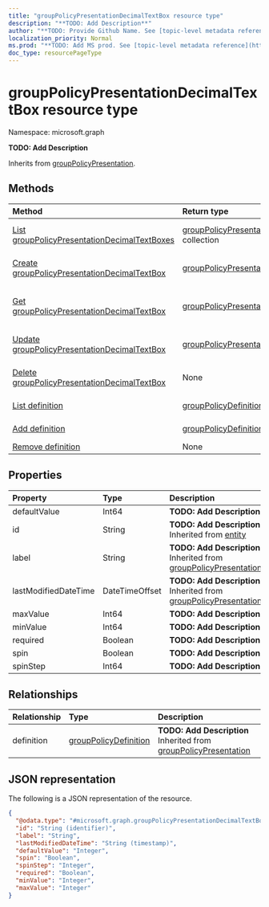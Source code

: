 ```yaml
---
title: "groupPolicyPresentationDecimalTextBox resource type"
description: "**TODO: Add Description**"
author: "**TODO: Provide Github Name. See [topic-level metadata reference](https://msgo.azurewebsites.net/add/document/guidelines/metadata.html#topic-level-metadata)**"
localization_priority: Normal
ms.prod: "**TODO: Add MS prod. See [topic-level metadata reference](https://msgo.azurewebsites.net/add/document/guidelines/metadata.html#topic-level-metadata)**"
doc_type: resourcePageType
---
```


# groupPolicyPresentationDecimalTextBox resource type

Namespace: microsoft.graph

**TODO: Add Description**


Inherits from [groupPolicyPresentation](../resources/grouppolicypresentation.md).

## Methods
|Method|Return type|Description|
|:---|:---|:---|
|[List groupPolicyPresentationDecimalTextBoxes](../api/grouppolicypresentationdecimaltextbox-list.md)|[groupPolicyPresentationDecimalTextBox](../resources/grouppolicypresentationdecimaltextbox.md) collection|Get a list of the [groupPolicyPresentationDecimalTextBox](../resources/grouppolicypresentationdecimaltextbox.md) objects and their properties.|
|[Create groupPolicyPresentationDecimalTextBox](../api/grouppolicypresentationdecimaltextbox-create.md)|[groupPolicyPresentationDecimalTextBox](../resources/grouppolicypresentationdecimaltextbox.md)|Create a new [groupPolicyPresentationDecimalTextBox](../resources/grouppolicypresentationdecimaltextbox.md) object.|
|[Get groupPolicyPresentationDecimalTextBox](../api/grouppolicypresentationdecimaltextbox-get.md)|[groupPolicyPresentationDecimalTextBox](../resources/grouppolicypresentationdecimaltextbox.md)|Read the properties and relationships of a [groupPolicyPresentationDecimalTextBox](../resources/grouppolicypresentationdecimaltextbox.md) object.|
|[Update groupPolicyPresentationDecimalTextBox](../api/grouppolicypresentationdecimaltextbox-update.md)|[groupPolicyPresentationDecimalTextBox](../resources/grouppolicypresentationdecimaltextbox.md)|Update the properties of a [groupPolicyPresentationDecimalTextBox](../resources/grouppolicypresentationdecimaltextbox.md) object.|
|[Delete groupPolicyPresentationDecimalTextBox](../api/grouppolicypresentationdecimaltextbox-delete.md)|None|Deletes a [groupPolicyPresentationDecimalTextBox](../resources/grouppolicypresentationdecimaltextbox.md) object.|
|[List definition](../api/grouppolicypresentationdecimaltextbox-list-definition.md)|[groupPolicyDefinition](../resources/intune-grouppolicydefinition.md) collection|Get the groupPolicyDefinition resources from the definition navigation property.|
|[Add definition](../api/grouppolicypresentationdecimaltextbox-post-definition.md)|[groupPolicyDefinition](../resources/intune-grouppolicydefinition.md)|Add definition by posting to the definition collection.|
|[Remove definition](../api/grouppolicypresentationdecimaltextbox-delete-definition.md)|None|Remove a [groupPolicyDefinition](../resources/intune-grouppolicydefinition.md) object.|

## Properties
|Property|Type|Description|
|:---|:---|:---|
|defaultValue|Int64|**TODO: Add Description**|
|id|String|**TODO: Add Description** Inherited from [entity](../resources/entity.md)|
|label|String|**TODO: Add Description** Inherited from [groupPolicyPresentation](../resources/intune-grouppolicypresentation.md)|
|lastModifiedDateTime|DateTimeOffset|**TODO: Add Description** Inherited from [groupPolicyPresentation](../resources/intune-grouppolicypresentation.md)|
|maxValue|Int64|**TODO: Add Description**|
|minValue|Int64|**TODO: Add Description**|
|required|Boolean|**TODO: Add Description**|
|spin|Boolean|**TODO: Add Description**|
|spinStep|Int64|**TODO: Add Description**|

## Relationships
|Relationship|Type|Description|
|:---|:---|:---|
|definition|[groupPolicyDefinition](../resources/intune-grouppolicydefinition.md)|**TODO: Add Description** Inherited from [groupPolicyPresentation](../resources/grouppolicypresentation.md)|

## JSON representation
The following is a JSON representation of the resource.
<!-- {
  "blockType": "resource",
  "keyProperty": "id",
  "@odata.type": "microsoft.graph.groupPolicyPresentationDecimalTextBox",
  "baseType": "microsoft.graph.groupPolicyPresentation",
  "openType": false
}
-->
``` json
{
  "@odata.type": "#microsoft.graph.groupPolicyPresentationDecimalTextBox",
  "id": "String (identifier)",
  "label": "String",
  "lastModifiedDateTime": "String (timestamp)",
  "defaultValue": "Integer",
  "spin": "Boolean",
  "spinStep": "Integer",
  "required": "Boolean",
  "minValue": "Integer",
  "maxValue": "Integer"
}
```

